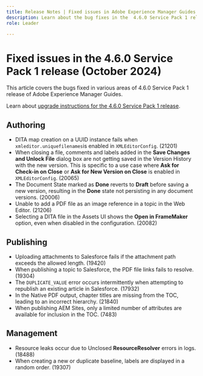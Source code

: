 ```yaml
---
title: Release Notes | Fixed issues in Adobe Experience Manager Guides 4.6.0 Service Pack 1 release
description: Learn about the bug fixes in the  4.6.0 Service Pack 1 release of Adobe Experience Manager Guides
role: Leader

---
```


# Fixed issues in the 4.6.0 Service Pack 1 release (October 2024)


This article covers the bugs fixed in various areas of 4.6.0 Service Pack 1 release of Adobe Experience Manager Guides.

Learn about [upgrade instructions for the 4.6.0 Service Pack 1 release](upgrade-instructions-4-6-0-sp1.md).

## Authoring

- DITA map creation on a UUID instance fails when `xmleditor.uniquefilenames`is enabled in `XMLEditorConfig`. (21201)
- When closing a file, comments and labels added in the **Save Changes and Unlock File** dialog box are not getting saved in the Version History with the new version. This is specific to a use case where **Ask for Check-in on Close** or **Ask for New Version on Close** is enabled in `XMLEditorConfig`. (20065) 
- The Document State marked as **Done** reverts to **Draft** before saving a new version, resulting in the **Done** state not persisting in any document versions. (20006)
- Unable to add a PDF file as an image reference in a topic in the Web Editor. (21206)
- Selecting a DITA file in the Assets UI shows the **Open in FrameMaker** option, even when disabled in the configuration. (20082)


## Publishing

- Uploading attachments to Salesforce fails if the attachment path exceeds the allowed length. (19420)
- When publishing a topic to Salesforce, the PDF file links fails to resolve. (19304)
- The `DUPLICATE_VALUE` error occurs intermittently when attempting to republish an existing article in Salesforce. (17932)
- In the Native PDF output, chapter titles are missing from the TOC, leading to an incorrect hierarchy. (21840)
- When publishing AEM Sites, only a limited number of attributes are available for inclusion in the TOC. (7483)

## Management

- Resource leaks occur due to Unclosed **ResourceResolver** errors in logs. (18488)
- When creating a new or duplicate baseline, labels are displayed in a random order. (19307)









